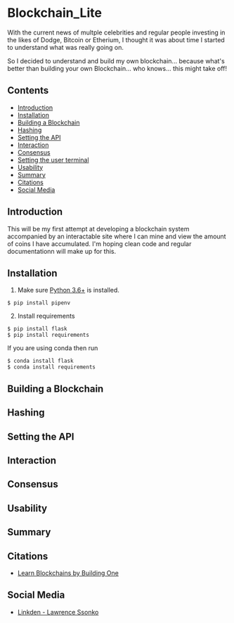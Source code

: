 
# Blockchain_Lite

With the current news of multple celebrities and regular people investing in the likes of Dodge, Bitcoin or Etherium, I thought it was about time I started to understand what was really going on.

So I decided to understand and build my own blockchain... because what's better than building your own Blockchain... who knows... this might take off!

## Contents 
* [Introduction]()
* [Installation]()
* [Building a Blockchain]()
* [Hashing]()
* [Setting the API]()
* [Interaction]()
* [Consensus]()
* [Setting the user terminal]()
* [Usability]()
* [Summary](https://github.com/ssonkol/Blockchain_Lite)
* [Citations](https://github.com/ssonkol/Blockchain_Lite)
* [Social Media](https://github.com/ssonkol/Blockchain_Lite)


## Introduction
This will be my first attempt at developing a blockchain system accompanied by an interactable site where I can mine and view the amount of coins I have accumulated.
I'm hoping clean code and regular documentationn will make up for this.

## Installation

1. Make sure [Python 3.6+](https://www.python.org/downloads/) is installed. 

```
$ pip install pipenv 
```
2. Install requirements  
```
$ pip install flask
$ pip install requirements
``` 
If you are using conda then run
```
$ conda install flask
$ conda install requirements
``` 

## Building a Blockchain

## Hashing

## Setting the API

## Interaction

## Consensus 

## Usability

## Summary

## Citations 
- [Learn Blockchains by Building One](https://hackernoon.com/learn-blockchains-by-building-one-117428612f46)

## Social Media 
- [Linkden - Lawrence Ssonko](https://www.linkedin.com/in/lawrencessonko/)